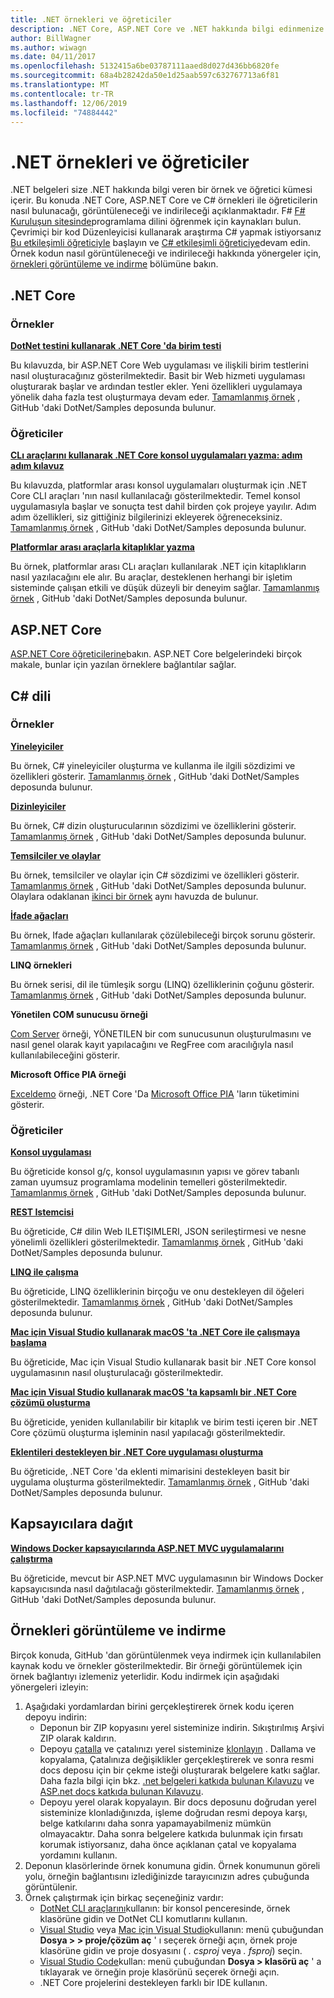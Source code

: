```yaml
---
title: .NET örnekleri ve öğreticiler
description: .NET Core, ASP.NET Core ve .NET hakkında bilgi edinmenize yardımcı olacak C# dil örnekleri ve öğreticiler hakkında bilgi.
author: BillWagner
ms.author: wiwagn
ms.date: 04/11/2017
ms.openlocfilehash: 5132415a6be03787111aaed8d027d436bb6820fe
ms.sourcegitcommit: 68a4b28242da50e1d25aab597c632767713a6f81
ms.translationtype: MT
ms.contentlocale: tr-TR
ms.lasthandoff: 12/06/2019
ms.locfileid: "74884442"
---
```

# <a name="net-samples-and-tutorials"></a>.NET örnekleri ve öğreticiler

.NET belgeleri size .NET hakkında bilgi veren bir örnek ve öğretici kümesi içerir. Bu konuda .NET Core, ASP.NET Core ve C# örnekleri ile öğreticilerin nasıl bulunacağı, görüntüleneceği ve indirileceği açıklanmaktadır. F# [ F# Kuruluşun sitesinde](https://fsharp.org/learn.html)programlama dilini öğrenmek için kaynakları bulun. Çevrimiçi bir kod Düzenleyicisi kullanarak araştırma C# yapmak istiyorsanız [Bu etkileşimli öğreticiyle](https://dotnet.microsoft.com/learn/dotnet/in-browser-tutorial/1) başlayın ve [ C# etkileşimli öğreticiye](../csharp/tutorials/intro-to-csharp/index.md)devam edin. Örnek kodun nasıl görüntüleneceği ve indirileceği hakkında yönergeler için, [örnekleri görüntüleme ve indirme](#viewing-and-downloading-samples) bölümüne bakın.

## <a name="net-core"></a>.NET Core

### <a name="samples"></a>Örnekler

**[DotNet testini kullanarak .NET Core 'da birim testi](../core/testing/unit-testing-with-dotnet-test.md)**

Bu kılavuzda, bir ASP.NET Core Web uygulaması ve ilişkili birim testlerini nasıl oluşturacağınız gösterilmektedir. Basit bir Web hizmeti uygulaması oluşturarak başlar ve ardından testler ekler. Yeni özellikleri uygulamaya yönelik daha fazla test oluşturmaya devam eder. [Tamamlanmış örnek](https://github.com/dotnet/samples/tree/master/core/getting-started/unit-testing-using-dotnet-test) , GitHub 'daki DotNet/Samples deposunda bulunur.

### <a name="tutorials"></a>Öğreticiler

**[CLı araçlarını kullanarak .NET Core konsol uygulamaları yazma: adım adım kılavuz](../core/tutorials/cli-create-console-app.md)**

Bu kılavuzda, platformlar arası konsol uygulamaları oluşturmak için .NET Core CLI araçları 'nın nasıl kullanılacağı gösterilmektedir. Temel konsol uygulamasıyla başlar ve sonuçta test dahil birden çok projeye yayılır. Adım adım özellikleri, siz gittiğiniz bilgilerinizi ekleyerek öğreneceksiniz. [Tamamlanmış örnek](https://github.com/dotnet/samples/tree/master/core/console-apps) , GitHub 'daki DotNet/Samples deposunda bulunur.

**[Platformlar arası araçlarla kitaplıklar yazma](../core/tutorials/libraries.md)**

Bu örnek, platformlar arası CLı araçları kullanılarak .NET için kitaplıkların nasıl yazılacağını ele alır. Bu araçlar, desteklenen herhangi bir işletim sisteminde çalışan etkili ve düşük düzeyli bir deneyim sağlar. [Tamamlanmış örnek](https://github.com/dotnet/samples/tree/master/framework/libraries/frameworks-library) , GitHub 'daki DotNet/Samples deposunda bulunur.

## <a name="aspnet-core"></a>ASP.NET Core

[ASP.NET Core öğreticilerine](/aspnet/core/tutorials/)bakın. ASP.NET Core belgelerindeki birçok makale, bunlar için yazılan örneklere bağlantılar sağlar.

## <a name="c-language"></a>C# dili

### <a name="samples"></a>Örnekler

**[Yineleyiciler](../csharp/iterators.md)**

Bu örnek, C# yineleyiciler oluşturma ve kullanma ile ilgili sözdizimi ve özellikleri gösterir. [Tamamlanmış örnek](https://github.com/dotnet/samples/tree/master/csharp/iterators) , GitHub 'daki DotNet/Samples deposunda bulunur.

**[Dizinleyiciler](../csharp/indexers.md)**

Bu örnek, C# dizin oluşturucularının sözdizimi ve özelliklerini gösterir. [Tamamlanmış örnek](https://github.com/dotnet/samples/tree/master/csharp/indexers) , GitHub 'daki DotNet/Samples deposunda bulunur.

**[Temsilciler ve olaylar](../csharp/delegates-overview.md)**

Bu örnek, temsilciler ve olaylar için C# sözdizimi ve özellikleri gösterir. [Tamamlanmış örnek](https://github.com/dotnet/samples/tree/master/csharp/delegates-and-events) , GitHub 'daki DotNet/Samples deposunda bulunur. Olaylara odaklanan [ikinci bir örnek](https://github.com/dotnet/samples/tree/master/csharp/events) aynı havuzda de bulunur.

**[İfade ağaçları](../csharp/expression-trees.md)**

Bu örnek, Ifade ağaçları kullanılarak çözülebileceği birçok sorunu gösterir. [Tamamlanmış örnek](https://github.com/dotnet/samples/tree/master/csharp/expression-trees) , GitHub 'daki DotNet/Samples deposunda bulunur.

**LINQ örnekleri**

Bu örnek serisi, dil ile tümleşik sorgu (LINQ) özelliklerinin çoğunu gösterir. [Tamamlanmış örnek](https://github.com/dotnet/samples/tree/master/core/linq/csharp) , GitHub 'daki DotNet/Samples deposunda bulunur.

**Yönetilen COM sunucusu örneği**

[Com Server](https://github.com/dotnet/samples/tree/master/core/extensions/COMServerDemo) örneği, YÖNETILEN bir com sunucusunun oluşturulmasını ve nasıl genel olarak kayıt yapılacağını ve RegFree com aracılığıyla nasıl kullanılabileceğini gösterir.

**Microsoft Office PIA örneği**

[Exceldemo](https://github.com/dotnet/samples/tree/master/core/extensions/ExcelDemo) örneği, .NET Core 'Da [Microsoft Office PIA](/visualstudio/vsto/office-primary-interop-assemblies) 'ların tüketimini gösterir.

### <a name="tutorials"></a>Öğreticiler

**[Konsol uygulaması](../csharp/tutorials/console-teleprompter.md)**

Bu öğreticide konsol g/ç, konsol uygulamasının yapısı ve görev tabanlı zaman uyumsuz programlama modelinin temelleri gösterilmektedir. [Tamamlanmış örnek](https://github.com/dotnet/samples/tree/master/csharp/getting-started/console-teleprompter) , GitHub 'daki DotNet/Samples deposunda bulunur.

**[REST Istemcisi](../csharp/tutorials/console-webapiclient.md)**

Bu öğreticide, C# dilin Web ILETIŞIMLERI, JSON serileştirmesi ve nesne yönelimli özellikleri gösterilmektedir. [Tamamlanmış örnek](https://github.com/dotnet/samples/tree/master/csharp/getting-started/console-webapiclient) , GitHub 'daki DotNet/Samples deposunda bulunur.

**[LINQ ile çalışma](../csharp/tutorials/working-with-linq.md)**

Bu öğreticide, LINQ özelliklerinin birçoğu ve onu destekleyen dil öğeleri gösterilmektedir. [Tamamlanmış örnek](https://github.com/dotnet/samples/tree/master/csharp/getting-started/console-linq) , GitHub 'daki DotNet/Samples deposunda bulunur.

**[Mac için Visual Studio kullanarak macOS 'ta .NET Core ile çalışmaya başlama](../core/tutorials/using-on-mac-vs.md)**

Bu öğreticide, Mac için Visual Studio kullanarak basit bir .NET Core konsol uygulamasının nasıl oluşturulacağı gösterilmektedir.

**[Mac için Visual Studio kullanarak macOS 'ta kapsamlı bir .NET Core çözümü oluşturma](../core/tutorials/using-on-mac-vs-full-solution.md)**

Bu öğreticide, yeniden kullanılabilir bir kitaplık ve birim testi içeren bir .NET Core çözümü oluşturma işleminin nasıl yapılacağı gösterilmektedir.

**[Eklentileri destekleyen bir .NET Core uygulaması oluşturma](../core/tutorials/creating-app-with-plugin-support.md)**

Bu öğreticide, .NET Core 'da eklenti mimarisini destekleyen basit bir uygulama oluşturma gösterilmektedir. [Tamamlanmış örnek](https://github.com/dotnet/samples/tree/master/core/extensions/AppWithPlugin) , GitHub 'daki DotNet/Samples deposunda bulunur.

## <a name="deploy-to-containers"></a>Kapsayıcılara dağıt

**[Windows Docker kapsayıcılarında ASP.NET MVC uygulamalarını çalıştırma](/aspnet/mvc/overview/deployment/docker-aspnetmvc)**

Bu öğreticide, mevcut bir ASP.NET MVC uygulamasının bir Windows Docker kapsayıcısında nasıl dağıtılacağı gösterilmektedir. [Tamamlanmış örnek](https://github.com/dotnet/samples/tree/master/framework/docker/MVCRandomAnswerGenerator) , GitHub 'daki DotNet/Samples deposunda bulunur.

## <a name="viewing-and-downloading-samples"></a>Örnekleri görüntüleme ve indirme

Birçok konuda, GitHub 'dan görüntülenmek veya indirmek için kullanılabilen kaynak kodu ve örnekler gösterilmektedir. Bir örneği görüntülemek için örnek bağlantıyı izlemeniz yeterlidir. Kodu indirmek için aşağıdaki yönergeleri izleyin:

1. Aşağıdaki yordamlardan birini gerçekleştirerek örnek kodu içeren depoyu indirin:
   * Deponun bir ZIP kopyasını yerel sisteminize indirin. Sıkıştırılmış Arşivi ZIP olarak kaldırın.
   * Depoyu [çatalla](https://help.github.com/articles/fork-a-repo/) ve çatalınızı yerel sisteminize [klonlayın](https://help.github.com/articles/cloning-a-repository/) . Dallama ve kopyalama, Çatalınıza değişiklikler gerçekleştirerek ve sonra resmi docs deposu için bir çekme isteği oluşturarak belgelere katkı sağlar. Daha fazla bilgi için bkz. [.net belgeleri katkıda bulunan Kılavuzu](https://github.com/dotnet/docs/blob/master/CONTRIBUTING.md) ve [ASP.net docs katkıda bulunan Kılavuzu](https://github.com/aspnet/Docs/blob/master/CONTRIBUTING.md).
   * Depoyu yerel olarak kopyalayın. Bir docs deposunu doğrudan yerel sisteminize klonladığınızda, işleme doğrudan resmi depoya karşı, belge katkılarını daha sonra yapamayabilmeniz mümkün olmayacaktır. Daha sonra belgelere katkıda bulunmak için fırsatı korumak istiyorsanız, daha önce açıklanan çatal ve kopyalama yordamını kullanın.
1. Deponun klasörlerinde örnek konumuna gidin. Örnek konumunun göreli yolu, örneğin bağlantısını izlediğinizde tarayıcınızın adres çubuğunda görüntülenir.
1. Örnek çalıştırmak için birkaç seçeneğiniz vardır:
   * [DotNet CLI araçlarını](../core/tools/index.md)kullanın: bir konsol penceresinde, örnek klasörüne gidin ve DotNet CLI komutlarını kullanın.
   * [Visual Studio](https://visualstudio.microsoft.com/vs/?utm_medium=microsoft&utm_source=docs.microsoft.com&utm_campaign=inline+link) veya [Mac için Visual Studio](https://visualstudio.microsoft.com/vs/mac/?utm_medium=microsoft&utm_source=docs.microsoft.com&utm_campaign=inline+link)kullanın: menü çubuğundan **Dosya > > proje/çözüm aç** ' ı seçerek örneği açın, örnek proje klasörüne gidin ve proje dosyasını ( *. csproj* veya *. fsproj*) seçin.
   * [Visual Studio Code](https://code.visualstudio.com/)kullan: menü çubuğundan **Dosya > klasörü aç** ' a tıklayarak ve örneğin proje klasörünü seçerek örneği açın.
   * .NET Core projelerini destekleyen farklı bir IDE kullanın.
